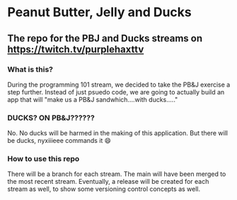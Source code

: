 # Peanut Butter, Jelly and Ducks
## The repo for the PBJ and Ducks streams on https://twitch.tv/purplehaxttv
### What is this?
During the programming 101 stream, we decided to take the PB&J exercise a step further. Instead of just 
psuedo code, we are going to actually build an app that will "make us a PB&J sandwhich....with ducks....."

### DUCKS? ON PB&J??????
No. No ducks will be harmed in the making of this application. But there will be ducks, nyxiiieee commands it :smile:

### How to use this repo
There will be a branch for each stream. The main will have been merged to the most recent stream. Eventually, 
a release will be created for each stream as well, to show some versioning control concepts as well. 
